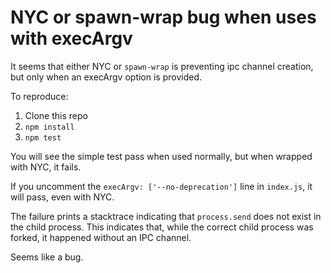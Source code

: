 # NYC or spawn-wrap bug when uses with execArgv

It seems that either NYC or `spawn-wrap` is preventing ipc channel creation, but only when an execArgv option is provided.

To reproduce:

1. Clone this repo
2. `npm install`
3. `npm test`


You will see the simple test pass when used normally, but when wrapped with NYC, it fails.

If you uncomment the `execArgv: ['--no-deprecation']` line in `index.js`, it will pass, even with NYC.

The failure prints a stacktrace indicating that `process.send` does not exist in the child process. This indicates that, while the correct child process was forked, it happened without an IPC channel.

Seems like a bug.
